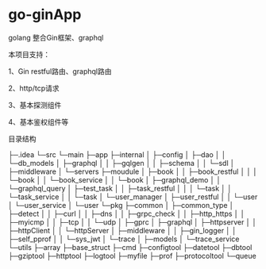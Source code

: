 # go-ginApp
golang 整合Gin框架、graphql

本项目支持：
 
 1、Gin restful路由、graphql路由
 
 2、http/tcp请求
 
 3、基本探测组件
 
 4、基本鉴权组件等
 
 目录结构
 
 ├─.idea
└─src
    └─main
        ├─app
        ├─internal
        │  ├─config
        │  ├─dao
        │  │  └─db_models
        │  ├─graphql
        │  │  ├─gqlgen
        │  │  ├─schema
        │  │  └─sdl
        │  ├─middleware
        │  └─servers
        ├─moudule
        │  ├─book
        │  │  ├─book_restful
        │  │  │  └─book
        │  │  └─book_service
        │  │      └─book
        │  ├─graphql_demo
        │  │  └─graphql_query
        │  ├─test_task
        │  │  ├─task_restful
        │  │  │  └─task
        │  │  └─task_service
        │  │      └─task
        │  └─user_manager
        │      ├─user_restful
        │      │  └─user
        │      └─user_service
        │          └─user
        └─pkg
            ├─common
            │  ├─common_type
            │  ├─detect
            │  │  ├─curl
            │  │  ├─dns
            │  │  ├─grpc_check
            │  │  ├─http_https
            │  │  ├─myicmp
            │  │  ├─tcp
            │  │  └─udp
            │  ├─gprc
            │  ├─graphql
            │  ├─httpserver
            │  │  ├─httpClient
            │  │  └─httpServer
            │  ├─middleware
            │  │  ├─gin_logger
            │  │  ├─self_pprof
            │  │  └─sys_jwt
            │  └─trace
            │      ├─models
            │      └─trace_service
            └─utils
                ├─array
                ├─base_struct
                ├─cmd
                ├─configtool
                ├─datetool
                ├─dbtool
                ├─gziptool
                ├─httptool
                ├─logtool
                ├─myfile
                ├─prof
                ├─protocoltool
                └─queue
